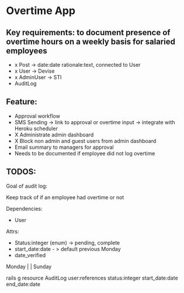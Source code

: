 # Overtime App

## Key requirements: to document presence of overtime hours on a weekly basis for salaried employees

- x Post -> date:date rationale:text, connected to User
- x User -> Devise
- x AdminUser -> STI
- AuditLog

## Feature:
- Approval workflow
- SMS Sending -> link to approval or overtime input -> integrate with Heroku scheduler
- X Administrate admin dashboard
- X Block non admin and guest users from admin dashboard
- Email summary to managers for approval
- Needs to be documented if employee did not log overtime

## TODOS:

Goal of audit log:

Keep track of if an employee had overtime or not

Dependencies:
  - User

Attrs:
  - Status:integer (enum) -> pending, complete
  - start_date:date - > default previous Monday
  - date_verified

Monday
|
|
Sunday

rails g resource AuditLog user:references status:integer start_date:date end_date:date